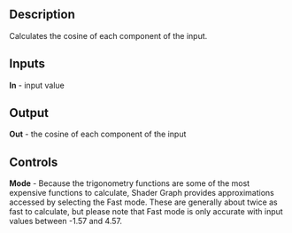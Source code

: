 ## Description
Calculates the cosine of each component of the input.

## Inputs
**In** - input value

## Output
**Out** - the cosine of each component of the input

## Controls
**Mode** - Because the trigonometry functions are some of the most expensive functions to calculate, Shader Graph provides approximations accessed by selecting the Fast mode. These are generally about twice as fast to calculate, but please note that Fast mode is only accurate with input values between -1.57 and 4.57.